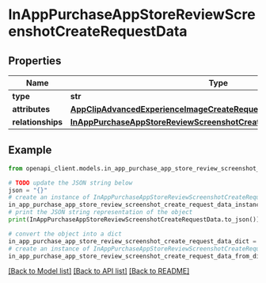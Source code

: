 # InAppPurchaseAppStoreReviewScreenshotCreateRequestData


## Properties

Name | Type | Description | Notes
------------ | ------------- | ------------- | -------------
**type** | **str** |  | 
**attributes** | [**AppClipAdvancedExperienceImageCreateRequestDataAttributes**](AppClipAdvancedExperienceImageCreateRequestDataAttributes.md) |  | 
**relationships** | [**InAppPurchaseAppStoreReviewScreenshotCreateRequestDataRelationships**](InAppPurchaseAppStoreReviewScreenshotCreateRequestDataRelationships.md) |  | 

## Example

```python
from openapi_client.models.in_app_purchase_app_store_review_screenshot_create_request_data import InAppPurchaseAppStoreReviewScreenshotCreateRequestData

# TODO update the JSON string below
json = "{}"
# create an instance of InAppPurchaseAppStoreReviewScreenshotCreateRequestData from a JSON string
in_app_purchase_app_store_review_screenshot_create_request_data_instance = InAppPurchaseAppStoreReviewScreenshotCreateRequestData.from_json(json)
# print the JSON string representation of the object
print(InAppPurchaseAppStoreReviewScreenshotCreateRequestData.to_json())

# convert the object into a dict
in_app_purchase_app_store_review_screenshot_create_request_data_dict = in_app_purchase_app_store_review_screenshot_create_request_data_instance.to_dict()
# create an instance of InAppPurchaseAppStoreReviewScreenshotCreateRequestData from a dict
in_app_purchase_app_store_review_screenshot_create_request_data_from_dict = InAppPurchaseAppStoreReviewScreenshotCreateRequestData.from_dict(in_app_purchase_app_store_review_screenshot_create_request_data_dict)
```
[[Back to Model list]](../README.md#documentation-for-models) [[Back to API list]](../README.md#documentation-for-api-endpoints) [[Back to README]](../README.md)


